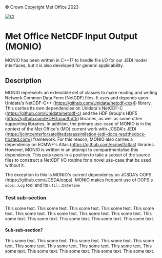 &copy; Crown Copyright Met Office 2023

[![CI](https://github.com/MetOffice/monio/actions/workflows/ci.yml/badge.svg)](https://github.com/MetOffice/monio/actions/workflows/ci.yml)


# Met Office NetCDF Input Output (MONIO)
MONIO has been written in C++17 to handle file I/O for our JEDI model interfaces, but it is also developed for general applicability.

## Description

MONIO represents an extendible set of classes to make reading and writing Network Common Data Form (NetCDF) files. It uses and depends upon Unidata's NetCDF-C++ (https://github.com/Unidata/netcdf-cxx4) library. This carries its own dependencies on Unidata's NetCDF-C (https://github.com/Unidata/netcdf-c) and the HDF Group's HDF5 (https://github.com/HDFGroup/hdf5) libraries, as well as some other supporting libraries. In addition, the primary use-case of MONIO is in the context of the Met Office's (MO) current work with JCSDA's JEDI (https://jointcenterforsatellitedataassimilation-jedi-docs.readthedocs-hosted.com/) framework. For this reason, MONIO also carries a dependency on ECMWF's Atlas (https://github.com/ecmwf/atlas) libraries. However, MONIO is written in an attempt to compartmentalise this dependency. This puts users in a position to take a subset of the source files to construct a NetCDF I/O routine for a novel use-case that be used without it. 

The exception to this is MONIO's current dependency on JCSDA's OOPS (https://github.com/JCSDA/oops). MONIO makes frequent use of OOPS's `oops::Log` tool and its `util::DateTime` 

### Test sub-section

This some text. This some text. This some text. This some text. This some text. This some text. This some text. This some text. This some text. This some text. This some text. This some text. This some text. This some text. 

#### Sub-sub-section?

This some text. This some text. This some text. This some text. This some text. This some text. This some text. This some text. This some text. This some text. This some text. This some text. This some text. This some text. 